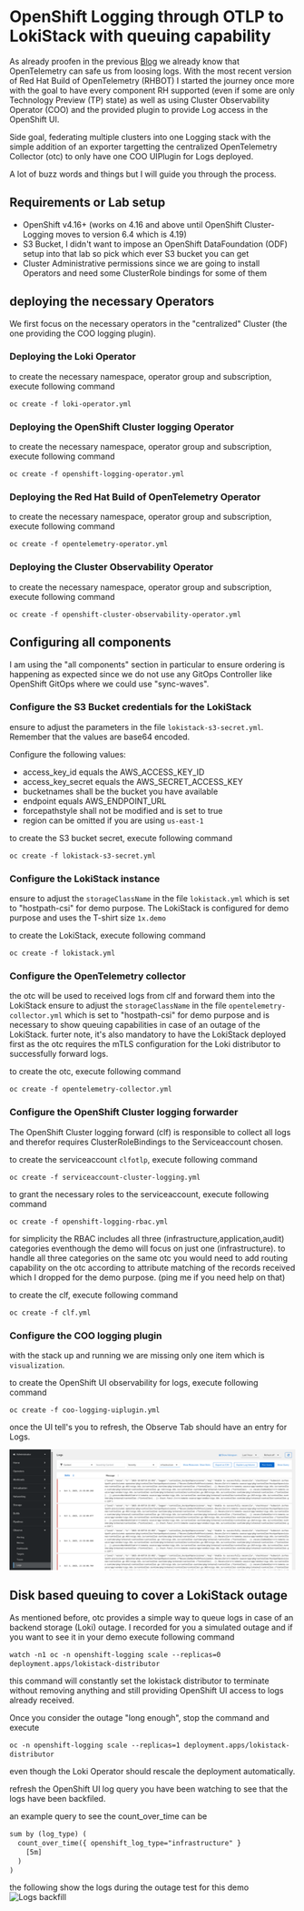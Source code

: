 # OpenShift Logging through OTLP to LokiStack with queuing capability

As already proofen in the previous [Blog](https://www.linkedin.com/pulse/opentelemetry-collector-otel-queuing-stage-openshift-logging-lang-hmyaf/?trackingId=7hYpYuRko9iTiiRR52DozQ%3D%3D) we already know that OpenTelemetry can safe us from loosing logs. 
With the most recent version of Red Hat Build of OpenTelemetry (RHBOT) I started the journey once more with the goal to have every component RH supported (even if some are only Technology Preview (TP) state) as well as using Cluster Observability Operator (COO) and the provided plugin to provide Log access in the OpenShift UI.

Side goal, federating multiple clusters into one Logging stack with the simple addition of an exporter targetting the centralized OpenTelemetry Collector (otc) to only have one COO UIPlugin for Logs deployed.

A lot of buzz words and things but I will guide you through the process.

## Requirements or Lab setup 

* OpenShift v4.16+ (works on 4.16 and above until OpenShift Cluster-Logging moves to version 6.4 which is 4.19)
* S3 Bucket, I didn't want to impose an OpenShift DataFoundation (ODF) setup into that lab so pick which ever S3 bucket you can get
* Cluster Administrative permissions since we are going to install Operators and need some ClusterRole bindings for some of them

## deploying the necessary Operators

We first focus on the necessary operators in the "centralized" Cluster (the one providing the COO logging plugin).

### Deploying the Loki Operator 

to create the necessary namespace, operator group and subscription, execute following command

```
oc create -f loki-operator.yml
```

### Deploying the OpenShift Cluster logging Operator

to create the necessary namespace, operator group and subscription, execute following command

```
oc create -f openshift-logging-operator.yml
```

### Deploying the Red Hat Build of OpenTelemetry Operator

to create the necessary namespace, operator group and subscription, execute following command

```
oc create -f opentelemetry-operator.yml
```

### Deploying the Cluster Observability Operator 

to create the necessary namespace, operator group and subscription, execute following command

```
oc create -f openshift-cluster-observability-operator.yml
```

## Configuring all components

I am using the "all components" section in particular to ensure ordering is happening as expected since we do not use any GitOps Controller like OpenShift GitOps where we could use "sync-waves".

### Configure the S3 Bucket credentials for the LokiStack

ensure to adjust the parameters in the file `lokistack-s3-secret.yml`. Remember that the values are base64 encoded.

Configure the following values:

* access_key_id equals the AWS_ACCESS_KEY_ID
* access_key_secret equals the AWS_SECRET_ACCESS_KEY
* bucketnames shall be the bucket you have available 
* endpoint equals AWS_ENDPOINT_URL
* forcepathstyle shall not be modified and is set to true
* region can be omitted if you are using `us-east-1` 

to create the S3 bucket secret, execute following command

```
oc create -f lokistack-s3-secret.yml
```

### Configure the LokiStack instance 

ensure to adjust the `storageClassName` in the file `lokistack.yml` which is set to "hostpath-csi" for demo purpose.
The LokiStack is configured for demo purpose and uses the T-shirt size `1x.demo` 

to create the LokiStack, execute following command

```
oc create -f lokistack.yml
```

### Configure the OpenTelemetry collector 

the otc will be used to received logs from clf and forward them into the LokiStack
ensure to adjust the `storageClassName` in the file `opentelemetry-collector.yml` which is set to "hostpath-csi" for demo purpose and is necessary to show queuing capabilities in case of an outage of the LokiStack.
furter note, it's also mandatory to have the LokiStack deployed first as the otc requires the mTLS configuration for the Loki distributor to successfully forward logs.

to create the otc, execute following command

```
oc create -f opentelemetry-collector.yml
```

### Configure the OpenShift Cluster logging forwarder

The OpenShift Cluster logging forward (clf) is responsible to collect all logs and therefor requires ClusterRoleBindings to the Serviceaccount chosen.

to create the serviceaccount `clfotlp`, execute following command

```
oc create -f serviceaccount-cluster-logging.yml
```

to grant the necessary roles to the serviceaccount, execute following command

```
oc create -f openshift-logging-rbac.yml
```

for simplicity the RBAC includes all three (infrastructure,application,audit) categories eventhough the demo will focus on just one (infrastructure).
to handle all three categories on the same otc you would need to add routing capability on the otc according to attribute matching of the records received which I dropped for the demo purpose. (ping me if you need help on that)

to create the clf, execute following command

```
oc create -f clf.yml
```

### Configure the COO logging plugin

with the stack up and running we are missing only one item which is `visualization`.

to create the OpenShift UI observability for logs, execute following command

```
oc create -f coo-logging-uiplugin.yml
```

once the UI tell's you to refresh, the Observe Tab should have an entry for Logs.

![OpenShiftUI Observe logs](pictures/OpenShiftUI-Observe.png)

## Disk based queuing to cover a LokiStack outage

As mentioned before, otc provides a simple way to queue logs in case of an backend storage (Loki) outage. I recorded for you a simulated outage and if you want to see it in your demo execute following command

```
watch -n1 oc -n openshift-logging scale --replicas=0 deployment.apps/lokistack-distributor
```

this command will constantly set the lokistack distributor to terminate without removing anything and still providing OpenShift UI access to logs already received.

Once you consider the outage "long enough", stop the command and execute 

```
oc -n openshift-logging scale --replicas=1 deployment.apps/lokistack-distributor
```

even though the Loki Operator should rescale the deployment automatically.

refresh the OpenShift UI log query you have been watching to see that the logs have been backfiled.

an example query to see the count_over_time can be

```
sum by (log_type) (
  count_over_time({ openshift_log_type="infrastructure" }
    [5m]
  )
)
```

the following show the logs during the outage test for this demo
![Logs backfill](picturs/Logs-backfill.png)
